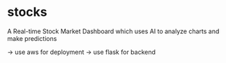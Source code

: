 # stocks
A Real-time Stock Market Dashboard which uses AI to analyze charts and make predictions

-> use aws for deployment
-> use flask for backend
